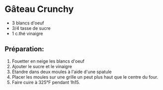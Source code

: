# Gâteau Crunchy

- 3 blancs d'oeuf
- 3/4 tasse de sucre
- 1 c.thé vinaigre

## Préparation:

1. Fouetter en neige les blancs d'oeuf
2. Ajouter le sucre et le vinaigre
3. Étandre dans deux moules à l'aide d'une spatule
4. Placer les moules sur une grille un peut plus haut que le centre du four.
5. Faire cuire à 325°F pendant 1h15. 
